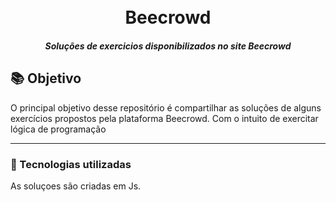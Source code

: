<h1 align="center">
  <br>Beecrowd
</h1>

<p align="center">
  
 <h5 align="center">
  Soluções de exercicios disponibilizados no site Beecrowd
</h5>
</p>

<p align="center">
   <https://www.beecrowd.com.br>
</p>


## 📚 Objetivo
O principal objetivo desse repositório é compartilhar as soluções de alguns exercícios propostos pela plataforma Beecrowd. Com o intuito de exercitar lógica de programação


---
### 💼 Tecnologias utilizadas
As soluçoes são criadas em Js.



